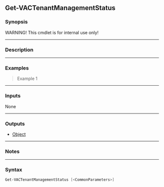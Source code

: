 Get-VACTenantManagementStatus
-----------------------------

### Synopsis
WARNING! This cmdlet is for internal use only!

---

### Description

---

### Examples
> Example 1

---

### Inputs
None

---

### Outputs
* [Object](https://learn.microsoft.com/en-us/dotnet/api/System.Object)

---

### Notes

---

### Syntax
```PowerShell
Get-VACTenantManagementStatus [<CommonParameters>]
```
